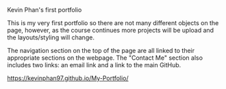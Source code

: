 Kevin Phan's first portfolio

This is my very first portfolio so there are not many different objects on the page, however, as the course continues more projects will be upload and the layouts/styling will change.

The navigation section on the top of the page are all linked to their appropriate sections on the webpage. The "Contact Me" section also includes two links: an email link and a link to the main GitHub. 

https://kevinphan97.github.io/My-Portfolio/